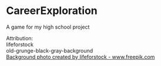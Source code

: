 # CareerExploration
A game for my high school project

Attribution:  
lifeforstock  
old-grunge-black-gray-background  
<a href="https://www.freepik.com/free-photos-vectors/background">Background photo created by lifeforstock - www.freepik.com</a>
